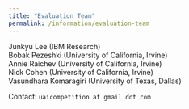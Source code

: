 ```yaml
---
title: "Evaluation Team"
permalink: /information/evaluation-team
---
```


Junkyu Lee (IBM Research)<br/>
Bobak Pezeshki (University of California, Irvine)<br/>
Annie Raichev (University of California, Irvine)<br/>
Nick Cohen (University of California, Irvine)<br/>
Vasundhara Komaragiri (University of Texas, Dallas)<br/>

Contact: `uaicompetition at gmail dot com`
